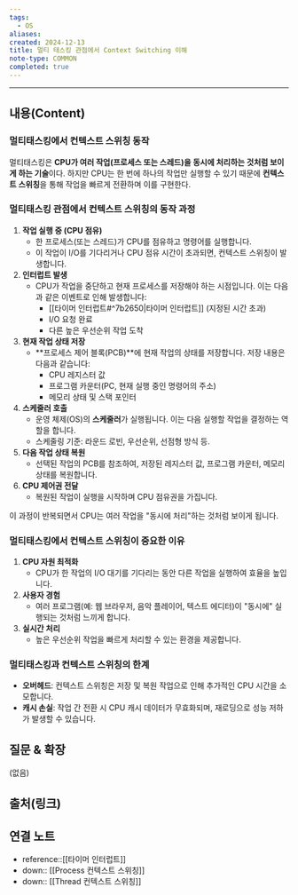 ```yaml
---
tags:
  - OS
aliases: 
created: 2024-12-13
title: 멀티 태스킹 관점에서 Context Switching 이해
note-type: COMMON
completed: true
---
```

---

## 내용(Content)

### 멀티태스킹에서 컨텍스트 스위칭 동작

멀티태스킹은 **CPU가 여러 작업(프로세스 또는 스레드)을 동시에 처리하는 것처럼 보이게 하는 기술**이다. 하지만 CPU는 한 번에 하나의 작업만 실행할 수 있기 때문에 **컨텍스트 스위칭**을 통해 작업을 빠르게 전환하며 이를 구현한다.

### 멀티태스킹 관점에서 컨텍스트 스위칭의 동작 과정


1. **작업 실행 중 (CPU 점유)**
    - 한 프로세스(또는 스레드)가 CPU를 점유하고 명령어를 실행합니다.
    - 이 작업이 I/O를 기다리거나 CPU 점유 시간이 초과되면, 컨텍스트 스위칭이 발생합니다.
2. **인터럽트 발생**
    - CPU가 작업을 중단하고 현재 프로세스를 저장해야 하는 시점입니다. 이는 다음과 같은 이벤트로 인해 발생합니다:
        - [[타이머 인터럽트#^7b2650|타이머 인터럽트]] (지정된 시간 초과)
        - I/O 요청 완료
        - 다른 높은 우선순위 작업 도착
3. **현재 작업 상태 저장**
    - **프로세스 제어 블록(PCB)**에 현재 작업의 상태를 저장합니다. 저장 내용은 다음과 같습니다:
        - CPU 레지스터 값
        - 프로그램 카운터(PC, 현재 실행 중인 명령어의 주소)
        - 메모리 상태 및 스택 포인터
4. **스케줄러 호출**
    - 운영 체제(OS)의 **스케줄러**가 실행됩니다. 이는 다음 실행할 작업을 결정하는 역할을 합니다.
    - 스케줄링 기준: 라운드 로빈, 우선순위, 선점형 방식 등.
5. **다음 작업 상태 복원**
    - 선택된 작업의 PCB를 참조하여, 저장된 레지스터 값, 프로그램 카운터, 메모리 상태를 복원합니다.
6. **CPU 제어권 전달**
    - 복원된 작업이 실행을 시작하며 CPU 점유권을 가집니다.

이 과정이 반복되면서 CPU는 여러 작업을 "동시에 처리"하는 것처럼 보이게 됩니다.

### **멀티태스킹에서 컨텍스트 스위칭이 중요한 이유**

1. **CPU 자원 최적화**
    - CPU가 한 작업의 I/O 대기를 기다리는 동안 다른 작업을 실행하여 효율을 높입니다.
2. **사용자 경험**
    - 여러 프로그램(예: 웹 브라우저, 음악 플레이어, 텍스트 에디터)이 "동시에" 실행되는 것처럼 느끼게 합니다.
3. **실시간 처리**
    - 높은 우선순위 작업을 빠르게 처리할 수 있는 환경을 제공합니다.

### **멀티태스킹과 컨텍스트 스위칭의 한계**

- **오버헤드**: 컨텍스트 스위칭은 저장 및 복원 작업으로 인해 추가적인 CPU 시간을 소모합니다.
- **캐시 손실**: 작업 간 전환 시 CPU 캐시 데이터가 무효화되며, 재로딩으로 성능 저하가 발생할 수 있습니다.

## 질문 & 확장

(없음)

## 출처(링크)


## 연결 노트

- reference::[[타이머 인터럽트]]
- down:: [[Process 컨텍스트 스위칭]]
- down:: [[Thread 컨텍스트 스위칭]]




